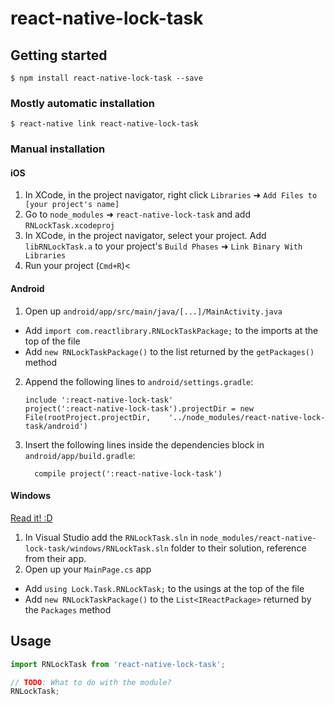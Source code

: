 
# react-native-lock-task

## Getting started

`$ npm install react-native-lock-task --save`

### Mostly automatic installation

`$ react-native link react-native-lock-task`

### Manual installation


#### iOS

1. In XCode, in the project navigator, right click `Libraries` ➜ `Add Files to [your project's name]`
2. Go to `node_modules` ➜ `react-native-lock-task` and add `RNLockTask.xcodeproj`
3. In XCode, in the project navigator, select your project. Add `libRNLockTask.a` to your project's `Build Phases` ➜ `Link Binary With Libraries`
4. Run your project (`Cmd+R`)<

#### Android

1. Open up `android/app/src/main/java/[...]/MainActivity.java`
  - Add `import com.reactlibrary.RNLockTaskPackage;` to the imports at the top of the file
  - Add `new RNLockTaskPackage()` to the list returned by the `getPackages()` method
2. Append the following lines to `android/settings.gradle`:
  	```
  	include ':react-native-lock-task'
  	project(':react-native-lock-task').projectDir = new File(rootProject.projectDir, 	'../node_modules/react-native-lock-task/android')
  	```
3. Insert the following lines inside the dependencies block in `android/app/build.gradle`:
  	```
      compile project(':react-native-lock-task')
  	```

#### Windows
[Read it! :D](https://github.com/ReactWindows/react-native)

1. In Visual Studio add the `RNLockTask.sln` in `node_modules/react-native-lock-task/windows/RNLockTask.sln` folder to their solution, reference from their app.
2. Open up your `MainPage.cs` app
  - Add `using Lock.Task.RNLockTask;` to the usings at the top of the file
  - Add `new RNLockTaskPackage()` to the `List<IReactPackage>` returned by the `Packages` method


## Usage
```javascript
import RNLockTask from 'react-native-lock-task';

// TODO: What to do with the module?
RNLockTask;
```
  